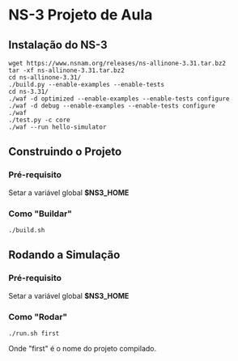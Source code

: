 # NS-3 Projeto de Aula


## Instalação do NS-3

```
wget https://www.nsnam.org/releases/ns-allinone-3.31.tar.bz2  
tar -xf ns-allinone-3.31.tar.bz2  
cd ns-allinone-3.31/  
./build.py --enable-examples --enable-tests  
cd ns-3.31/  
./waf -d optimized --enable-examples --enable-tests configure  
./waf -d debug --enable-examples --enable-tests configure  
./waf  
./test.py -c core  
./waf --run hello-simulator
``` 

## Construindo o Projeto
### Pré-requisito
Setar a variável global **$NS3_HOME**
### Como "Buildar"

```
./build.sh  
```

## Rodando a Simulação
### Pré-requisito
Setar a variável global **$NS3_HOME**
### Como "Rodar"
```
./run.sh first
```

Onde "first" é o nome do projeto compilado.
